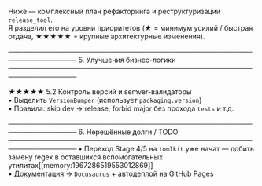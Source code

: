 Ниже — комплексный план рефакторинга и реструктуризации `release_tool`.  
Я разделил его на уровни приоритетов (★ = минимум усилий / быстрая отдача, ★★★★★ = крупные архитектурные изменения).

────────────────────────────────────────────────────────────────
5. Улучшения бизнес-логики
────────────────────────────────────────────────────────────────

★★★★★ 5.2  Контроль версий и semver-валидаторы  
          • Выделить `VersionBumper` (использует `packaging.version`)  
          • Правила: skip dev → release, forbid major без прохода `tests` и т.д.

────────────────────────────────────────────────────────────────
6. Нерешённые долги / TODO
────────────────────────────────────────────────────────────────
• Переход Stage 4/5 на `tomlkit` уже начат — добить замену regex в оставшихся вспомогательных утилитах[[memory:1967286519553012869]]  
• Документация → `Doсusaurus` + автодеплой на GitHub Pages